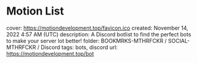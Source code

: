 # Motion List

cover: https://motiondevelopment.top/favicon.ico
created: November 14, 2022 4:57 AM (UTC)
description: A Discord botlist to find the perfect bots to make your server lot better!
folder: BOOKMRKS-MTHRFCKR / SOCIAL-MTHRFCKR / Discord
tags: bots, discord
url: https://motiondevelopment.top/bot
